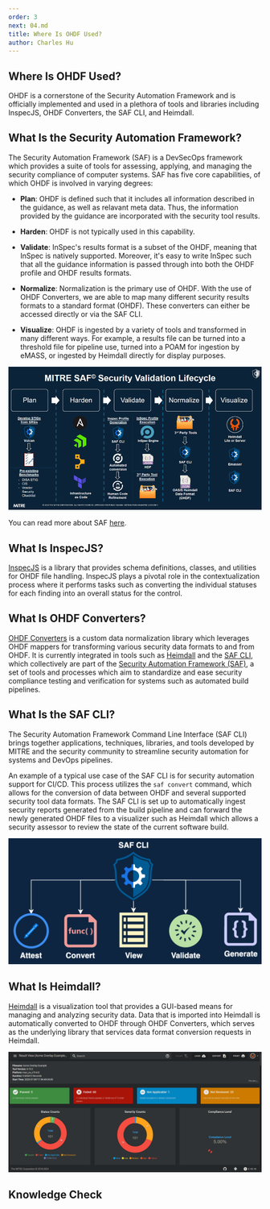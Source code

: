 ```yaml
---
order: 3
next: 04.md
title: Where Is OHDF Used?
author: Charles Hu
---
```


## Where Is OHDF Used?

OHDF is a cornerstone of the Security Automation Framework and is officially implemented and used in a plethora of tools and libraries including InspecJS, OHDF Converters, the SAF CLI, and Heimdall.

## What Is the Security Automation Framework?

The Security Automation Framework (SAF) is a DevSecOps framework which provides a suite of tools for assessing, applying, and managing the security compliance of computer systems. SAF has five core capabilities, of which OHDF is involved in varying degrees:

- **Plan**: OHDF is defined such that it includes all information described in the guidance, as well as relavant meta data. Thus, the information provided by the guidance are incorporated with the security tool results.

- **Harden**: OHDF is not typically used in this capability.

- **Validate**: InSpec's results format is a subset of the OHDF, meaning that InSpec is natively supported. Moreover, it's easy to write InSpec such that all the guidance information is passed through into both the OHDF profile and OHDF results formats.

- **Normalize**: Normalization is the primary use of OHDF. With the use of OHDF Converters, we are able to map many different security results formats to a standard format (OHDF). These converters can either be accessed directly or via the SAF CLI.

- **Visualize**: OHDF is ingested by a variety of tools and transformed in many different ways. For example, a results file can be turned into a threshold file for pipeline use, turned into a POAM for ingestion by eMASS, or ingested by Heimdall directly for display purposes.

![](./img/saf_security_validation_lifecycle.png)

You can read more about SAF [here](../user/03.md).

## What Is InspecJS?

[InspecJS](https://github.com/mitre/heimdall2/tree/master/libs/inspecjs) is a library that provides schema definitions, classes, and utilities for OHDF file handling. InspecJS plays a pivotal role in the contextualization process where it performs tasks such as converting the individual statuses for each finding into an overall status for the control.

## What Is OHDF Converters?

[OHDF Converters](https://github.com/mitre/heimdall2/tree/master/libs/hdf-converters) is a custom data normalization library which leverages OHDF mappers for transforming various security data formats to and from OHDF. It is currently integrated in tools such as [Heimdall](https://github.com/mitre/heimdall2) and the [SAF CLI](https://github.com/mitre/saf), which collectively are part of the [Security Automation Framework (SAF)](https://saf.mitre.org/#/), a set of tools and processes which aim to standardize and ease security compliance testing and verification for systems such as automated build pipelines.

## What Is the SAF CLI?

The Security Automation Framework Command Line Interface (SAF CLI) brings together applications, techniques, libraries, and tools developed by MITRE and the security community to streamline security automation for systems and DevOps pipelines.

An example of a typical use case of the SAF CLI is for security automation support for CI/CD. This process utilizes the `saf convert` command, which allows for the conversion of data between OHDF and several supported security tool data formats. The SAF CLI is set up to automatically ingest security reports generated from the build pipeline and can forward the newly generated OHDF files to a visualizer such as Heimdall which allows a security assessor to review the state of the current software build.

![SAF CLI Utility Overview](./img/saf_cli_features.png)

## What Is Heimdall?

[Heimdall](https://github.com/mitre/heimdall2) is a visualization tool that provides a GUI-based means for managing and analyzing security data. Data that is imported into Heimdall is automatically converted to OHDF through OHDF Converters, which serves as the underlying library that services data format conversion requests in Heimdall.

![An instance of Heimdall visualizing a security result set](./img/heimdall_view.png)

## Knowledge Check


